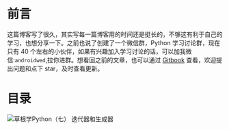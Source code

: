# 前言 #

这篇博客写了很久，其实写每一篇博客用的时间还是挺长的，不够这有利于自己的学习，也想分享一下。之前也说了创建了一个微信群，Python 学习讨论群，现在只有 40 个左右的小伙伴，如果有兴趣加入学习讨论的话，可以加我微信:`androidwed`,拉你进群。想看回之前的文章，也可以通过 [Gitbook](https://www.gitbook.com/book/twowater/python/details) 查看，欢迎提出问题和点下 star，及时查看更新。

# 目录 #

![草根学Python（七）  迭代器和生成器](http://upload-images.jianshu.io/upload_images/2136918-b350c0e98ca47183?imageMogr2/auto-orient/strip%7CimageView2/2/w/1240)
